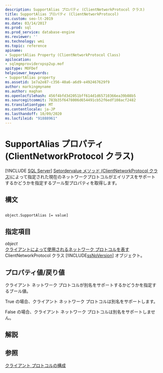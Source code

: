 ```yaml
---
description: SupportAlias プロパティ (ClientNetworkProtocol クラス)
title: SupportAlias プロパティ (ClientNetworkProtocol)
ms.custom: seo-lt-2019
ms.date: 03/14/2017
ms.prod: sql
ms.prod_service: database-engine
ms.reviewer: ''
ms.technology: wmi
ms.topic: reference
apiname:
- SupportAlias Property (ClientNetworkProtocol Class)
apilocation:
- sqlmgmproviderxpsp2up.mof
apitype: MOFDef
helpviewer_keywords:
- SupportAlias property
ms.assetid: 1e7a2e87-c356-40a6-a6d9-e492467629f9
author: markingmyname
ms.author: maghan
ms.openlocfilehash: 456f4bfd3d2051bff614d1d65710366ea39b08b5
ms.sourcegitcommit: 783b35f6478006d654491cb52f6edf108acf2482
ms.translationtype: MT
ms.contentlocale: ja-JP
ms.lasthandoff: 10/09/2020
ms.locfileid: "91888961"
---
```

# <a name="supportalias-property-clientnetworkprotocol-class"></a>SupportAlias プロパティ (ClientNetworkProtocol クラス)
[!INCLUDE [SQL Server](../../../includes/applies-to-version/sqlserver.md)]
  [Setordervalue メソッド (ClientNetworkProtocol クラス)](../../../relational-databases/wmi-provider-configuration-classes/clientnetworkprotocol-class/setordervalue-method-clientnetworkprotocol-class.md)によって指定された現在のネットワークプロトコルがエイリアスをサポートするかどうかを指定するブール型プロパティを取得します。  
  
## <a name="syntax"></a>構文  
  
```  
  
object.SupportAlias [= value]  
```  
  
## <a name="parts"></a>指定項目  
 *object*  
 [クライアントによって使用されるネットワーク プロトコルを表す](../../../relational-databases/wmi-provider-configuration-classes/clientnetworkprotocol-class/clientnetworkprotocol-class.md) ClientNetworkProtocol クラス [!INCLUDE[ssNoVersion](../../../includes/ssnoversion-md.md)] オブジェクト。  
  
## <a name="property-valuereturn-value"></a>プロパティ値/戻り値  
 クライアント ネットワーク プロトコルが別名をサポートするかどうかを指定するブール値。  
  
 True の場合、クライアント ネットワーク プロトコルは別名をサポートします。  
  
 False の場合、クライアント ネットワーク プロトコルは別名をサポートしません。  
  
## <a name="remarks"></a>解説  
  
## <a name="see-also"></a>参照  
 [クライアント プロトコルの構成](../../../database-engine/configure-windows/configure-client-protocols.md)  
  
